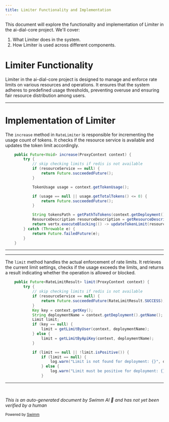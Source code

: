 ```yaml
---
title: Limiter Functionality and Implementation
---
```

This document will explore the functionality and implementation of Limiter in the ai-dial-core project. We'll cover:

1. What Limiter does in the system.
2. How Limiter is used across different components.

# Limiter Functionality

Limiter in the ai-dial-core project is designed to manage and enforce rate limits on various resources and operations. It ensures that the system adheres to predefined usage thresholds, preventing overuse and ensuring fair resource distribution among users.

<SwmSnippet path="/src/main/java/com/epam/aidial/core/limiter/RateLimiter.java" line="37">

---

# Implementation of Limiter

The `increase` method in `RateLimiter` is responsible for incrementing the usage count of tokens. It checks if the resource service is available and updates the token limit accordingly.

```java
    public Future<Void> increase(ProxyContext context) {
        try {
            // skip checking limits if redis is not available
            if (resourceService == null) {
                return Future.succeededFuture();
            }

            TokenUsage usage = context.getTokenUsage();

            if (usage == null || usage.getTotalTokens() <= 0) {
                return Future.succeededFuture();
            }

            String tokensPath = getPathToTokens(context.getDeployment().getName());
            ResourceDescription resourceDescription = getResourceDescription(context, tokensPath);
            return vertx.executeBlocking(() -> updateTokenLimit(resourceDescription, usage.getTotalTokens()));
        } catch (Throwable e) {
            return Future.failedFuture(e);
        }
    }
```

---

</SwmSnippet>

<SwmSnippet path="/src/main/java/com/epam/aidial/core/limiter/RateLimiter.java" line="58">

---

The `limit` method handles the actual enforcement of rate limits. It retrieves the current limit settings, checks if the usage exceeds the limits, and returns a result indicating whether the operation is allowed or blocked.

```java
    public Future<RateLimitResult> limit(ProxyContext context) {
        try {
            // skip checking limits if redis is not available
            if (resourceService == null) {
                return Future.succeededFuture(RateLimitResult.SUCCESS);
            }
            Key key = context.getKey();
            String deploymentName = context.getDeployment().getName();
            Limit limit;
            if (key == null) {
                limit = getLimitByUser(context, deploymentName);
            } else {
                limit = getLimitByApiKey(context, deploymentName);
            }

            if (limit == null || !limit.isPositive()) {
                if (limit == null) {
                    log.warn("Limit is not found for deployment: {}", deploymentName);
                } else {
                    log.warn("Limit must be positive for deployment: {}", deploymentName);
                }
```

---

</SwmSnippet>

&nbsp;

*This is an auto-generated document by Swimm AI 🌊 and has not yet been verified by a human*

<SwmMeta version="3.0.0" repo-id="Z2l0aHViJTNBJTNBYWktZGlhbC1jb3JlJTNBJTNBc3dpbW1pbw==" repo-name="ai-dial-core"><sup>Powered by [Swimm](/)</sup></SwmMeta>
